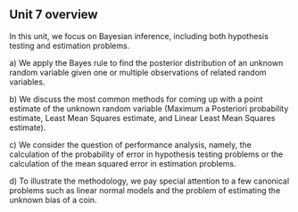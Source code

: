 ## Unit 7 overview

In this unit, we focus on Bayesian inference, including both hypothesis testing and estimation problems.

a) We apply the Bayes rule to find the posterior distribution of an unknown random variable given one or multiple observations of related random variables.

b) We discuss the most common methods for coming up with a point estimate of the unknown random variable (Maximum a Posteriori probability estimate, Least Mean Squares estimate, and Linear Least Mean Squares estimate).

c) We consider the question of performance analysis, namely, the calculation of the probability of error in hypothesis testing problems or the calculation of the mean squared error in estimation problems.

d) To illustrate the methodology, we pay special attention to a few canonical problems such as linear normal models and the problem of estimating the unknown bias of a coin.